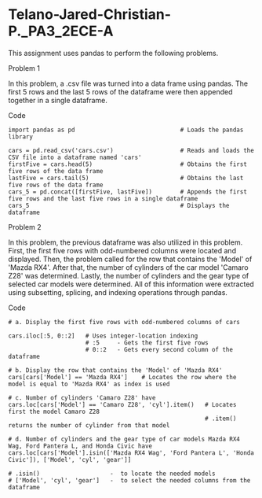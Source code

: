 # Telano-Jared-Christian-P._PA3_2ECE-A

This assignment uses pandas to perform the following problems. 

Problem 1 

In this problem, a .csv file was turned into a data frame using pandas. The first 5 rows and the last 5 rows of the dataframe were then appended together in a single dataframe. 

Code
```
import pandas as pd                              # Loads the pandas library 

cars = pd.read_csv('cars.csv')                   # Reads and loads the CSV file into a dataframe named 'cars'
firstFive = cars.head(5)                         # Obtains the first five rows of the data frame
lastFive = cars.tail(5)                          # Obtains the last five rows of the data frame
cars_5 = pd.concat([firstFive, lastFive])        # Appends the first five rows and the last five rows in a single dataframe
cars_5                                           # Displays the dataframe
```

Problem 2 

In this problem, the previous dataframe was also utilized in this problem. First, the first five rows with odd-numbered columns were located and displayed. Then, the problem called for the row that contains the 'Model' of 'Mazda RX4'. After that, the number of cylinders of the car model 'Camaro Z28' was determined. Lastly, the number of cylinders and the gear type of selected car models were determined. All of this information were extracted using subsetting, splicing, and indexing operations through pandas. 

Code 
```
# a. Display the first five rows with odd-numbered columns of cars 

cars.iloc[:5, 0::2]   # Uses integer-location indexing 
                      # :5     - Gets the first five rows 
                      # 0::2   - Gets every second column of the dataframe

# b. Display the row that contains the 'Model' of 'Mazda RX4' 
cars[cars['Model'] == 'Mazda RX4']    # Locates the row where the model is equal to 'Mazda RX4' as index is used

# c. Number of cylinders 'Camaro Z28' have
cars.loc[cars['Model'] == 'Camaro Z28', 'cyl'].item()   # Locates first the model Camaro Z28 
                                                        # .item() returns the number of cylinder from that model

# d. Number of cylinders and the gear type of car models Mazda RX4 Wag, Ford Pantera L, and Honda Civic have
cars.loc[cars['Model'].isin(['Mazda RX4 Wag', 'Ford Pantera L', 'Honda Civic']), ['Model', 'cyl', 'gear']] 

# .isin()                    -  to locate the needed models 
# ['Model', 'cyl', 'gear']   -  to select the needed columns from the dataframe
```
